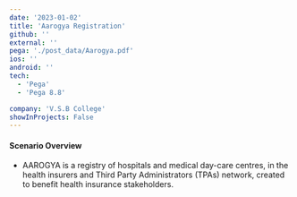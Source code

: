 ```yaml
---
date: '2023-01-02'
title: 'Aarogya Registration'
github: ''
external: ''
pega: './post_data/Aarogya.pdf'
ios: ''
android: ''
tech:
  - 'Pega'
  - 'Pega 8.8'

company: 'V.S.B College'
showInProjects: False
---
```


#### Scenario Overview

- AAROGYA is a registry of hospitals and medical day-care centres, in the health insurers and Third Party Administrators (TPAs) network, created to benefit health insurance stakeholders.
